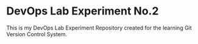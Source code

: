 # DevOps Lab Experiment No.2
This is my DevOps Lab Experiment Repository created for the learning Git Version Control System.
